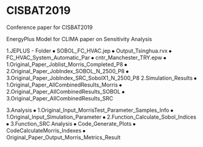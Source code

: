 # CISBAT2019
Conference paper for CISBAT2019

EnergyPlus Model for CLIMA paper on Sensitivity Analysis

1.JEPLUS - Folder 
⦁	SOBOL_FC_HVAC.jep
⦁	Output_Tsinghua.rvx
⦁	FC_HVAC_System_Automatic_Par
⦁	cntr_Manchester_TRY.epw
⦁	1.Original_Paper_Joblist_Morris_Completed_P8
⦁	2.Original_Paper_JobIndex_SOBOL_N_2500_P8
⦁	3.Original_Paper_JobIndex_SRC_SobolX1_N_2500_P8
2.Simulation_Results
⦁	1.Original_Paper_AllCombinedResults_Morris
⦁	2.Original_Paper_AllCombinedResults_SOBOL
⦁	3.Original_Paper_AllCombinedResults_SRC

3.Analysis
⦁	1.Original_Input_MorrisTest_Parameter_Samples_Info
⦁	1.Original_Input_Simulation_Parameter
⦁	2.Function_Calculate_Sobol_Indices
⦁	3.Function_SRC Analysis
⦁	Code_Generate_Plots
⦁	CodeCalculateMorris_Indexes
⦁	Original_Paper_Output_Morris_Metrics_Result
